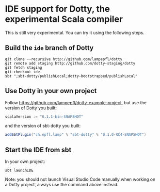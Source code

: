 # IDE support for Dotty, the experimental Scala compiler

This is still very experimental. You can try it using the following steps.

## Build the `ide` branch of Dotty

```shell
git clone --recursive http://github.com/lampepfl/dotty
git remote add staging http://github.com/dotty-staging/dotty
git fetch staging
git checkout ide
sbt ";sbt-dotty/publishLocal;dotty-bootstrapped/publishLocal"
```

## Use Dotty in your own project

Follow https://github.com/lampepfl/dotty-example-project, but use the version of Dotty you built:
```scala
scalaVersion := "0.1.1-bin-SNAPSHOT"
```
and the version of sbt-dotty you built:

```scala
addSbtPlugin("ch.epfl.lamp" % "sbt-dotty" % "0.1.0-RC4-SNAPSHOT")
```


## Start the IDE from sbt
In your own project:

```shell
sbt launchIDE
```

Note: you should not launch Visual Studio Code manually when working on a Dotty
project, always use the command above instead.
